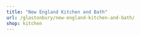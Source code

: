 ```yaml
---
title: "New England Kitchen and Bath"
url: /glastonbury/new-england-kitchen-and-bath/
shop: kitchen
---
```

